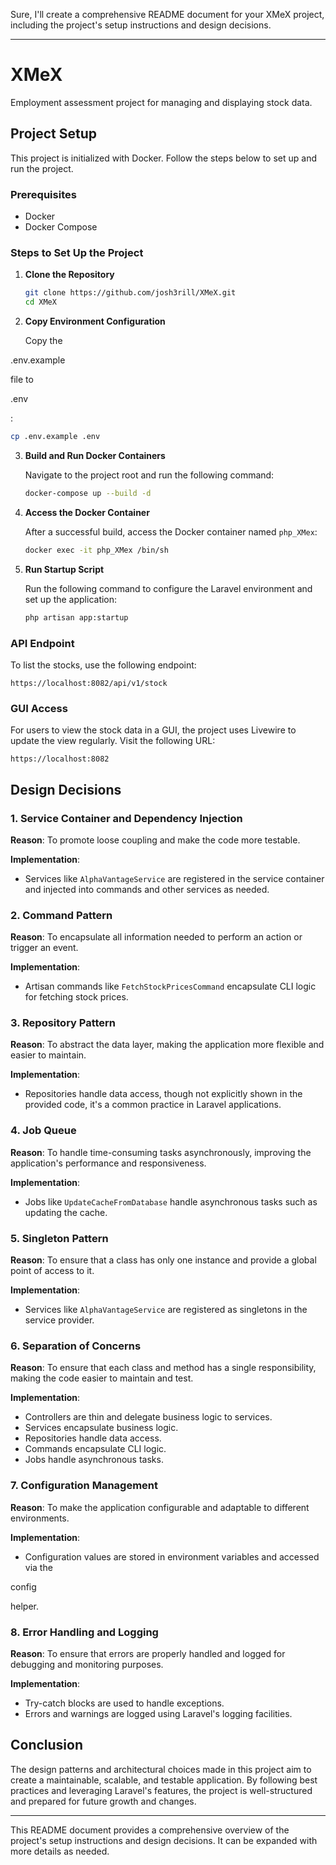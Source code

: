 Sure, I'll create a comprehensive README document for your XMeX project, including the project's setup instructions and design decisions.

---

# XMeX

Employment assessment project for managing and displaying stock data.

## Project Setup

This project is initialized with Docker. Follow the steps below to set up and run the project.

### Prerequisites

- Docker
- Docker Compose

### Steps to Set Up the Project

1. **Clone the Repository**

   ```sh
   git clone https://github.com/josh3rill/XMeX.git
   cd XMeX
   ```

2. **Copy Environment Configuration**

   Copy the 

.env.example

 file to 

.env

:

   ```sh
   cp .env.example .env
   ```

3. **Build and Run Docker Containers**

   Navigate to the project root and run the following command:

   ```sh
   docker-compose up --build -d
   ```

4. **Access the Docker Container**

   After a successful build, access the Docker container named `php_XMex`:

   ```sh
   docker exec -it php_XMex /bin/sh
   ```

5. **Run Startup Script**

   Run the following command to configure the Laravel environment and set up the application:

   ```sh
   php artisan app:startup
   ```

### API Endpoint

To list the stocks, use the following endpoint:

```
https://localhost:8082/api/v1/stock
```

### GUI Access

For users to view the stock data in a GUI, the project uses Livewire to update the view regularly. Visit the following URL:

```
https://localhost:8082
```

## Design Decisions

### 1. Service Container and Dependency Injection

**Reason**: To promote loose coupling and make the code more testable.

**Implementation**: 
- Services like `AlphaVantageService` are registered in the service container and injected into commands and other services as needed.

### 2. Command Pattern

**Reason**: To encapsulate all information needed to perform an action or trigger an event.

**Implementation**: 
- Artisan commands like `FetchStockPricesCommand` encapsulate CLI logic for fetching stock prices.

### 3. Repository Pattern

**Reason**: To abstract the data layer, making the application more flexible and easier to maintain.

**Implementation**: 
- Repositories handle data access, though not explicitly shown in the provided code, it's a common practice in Laravel applications.

### 4. Job Queue

**Reason**: To handle time-consuming tasks asynchronously, improving the application's performance and responsiveness.

**Implementation**: 
- Jobs like `UpdateCacheFromDatabase` handle asynchronous tasks such as updating the cache.

### 5. Singleton Pattern

**Reason**: To ensure that a class has only one instance and provide a global point of access to it.

**Implementation**: 
- Services like `AlphaVantageService` are registered as singletons in the service provider.

### 6. Separation of Concerns

**Reason**: To ensure that each class and method has a single responsibility, making the code easier to maintain and test.

**Implementation**: 
- Controllers are thin and delegate business logic to services.
- Services encapsulate business logic.
- Repositories handle data access.
- Commands encapsulate CLI logic.
- Jobs handle asynchronous tasks.

### 7. Configuration Management

**Reason**: To make the application configurable and adaptable to different environments.

**Implementation**: 
- Configuration values are stored in environment variables and accessed via the 

config

 helper.

### 8. Error Handling and Logging

**Reason**: To ensure that errors are properly handled and logged for debugging and monitoring purposes.

**Implementation**: 
- Try-catch blocks are used to handle exceptions.
- Errors and warnings are logged using Laravel's logging facilities.

## Conclusion

The design patterns and architectural choices made in this project aim to create a maintainable, scalable, and testable application. By following best practices and leveraging Laravel's features, the project is well-structured and prepared for future growth and changes.

---

This README document provides a comprehensive overview of the project's setup instructions and design decisions. It can be expanded with more details as needed.